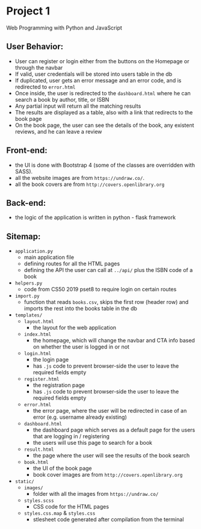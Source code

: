# Project 1

Web Programming with Python and JavaScript

## User Behavior:
* User can register or login either from the buttons on the Homepage or through the navbar
* If valid, user credentials will be stored into users table in the db
* If duplicated, user gets an error message and an error code, and is redirected to `error.html`
* Once inside, the user is redirected to the `dashboard.html` where he can search a book by author, title, or ISBN
* Any partial input will return all the matching results
* The results are displayed as a table, also with a link that redirects to the book page
* On the book page, the user can see the details of the book, any existent reviews, and he can leave a review

## Front-end:
* the UI is done with Bootstrap 4 (some of the classes are overridden with SASS).
* all the website images are from `https://undraw.co/`.
* all the book covers are from `http://covers.openlibrary.org`

## Back-end:
* the logic of the application is written in python - flask framework

## Sitemap:
* `application.py`
     * main application file
     * defining routes for all the HTML pages
     * defining the API the user can call at `../api/` plus the ISBN code of a book 
* `helpers.py` 
     * code from CS50 2019 pset8 to require login on certain routes
* `import.py` 
     * function that reads `books.csv`, skips the first row (header row) and imports the rest into the books table in the db
* `templates/`
     * `layout.html` 
          * the layout for the web application
     * `index.html` 
          * the homepage, which will change the navbar and CTA info based on whether the user is logged in or not
     * `login.html` 
          * the login page
          * has `.js` code to prevent browser-side the user to leave the required fields empty
     * `register.html`
          * the registration page
          * has `.js` code to prevent browser-side the user to leave the required fields empty
     * `error.html` 
          * the error page, where the user will be redirected in case of an error (e.g. username already existing)
     * `dashboard.html`
          * the dashboard page which serves as a default page for the users that are logging in / registering
          * the users will use this page to search for a book
     * `result.html`
          * the page where the user will see the results of the book search
     * `book.html`
          * the UI of the book page
          * book cover images are from `http://covers.openlibrary.org`
* `static/`
     * `images/`
          * folder with all the images from `https://undraw.co/`
     * `styles.scss` 
          * CSS code for the HTML pages
     * `styles.css.map` & `styles.css` 
          * stlesheet code generated after compilation from the terminal